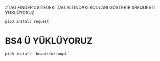 #TAG FİNDER
#SİTEDEKİ TAG ALTINDAKİ KODLARI GÖSTERİR
#REQUESTİ YÜKLÜYORUZ
```bash
pip3 install request
```
# BS4 Ü YÜKLÜYORUZ
```bash
pip3 install  beautifulsoup4
```

